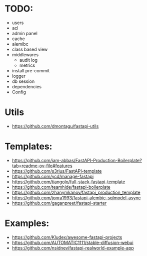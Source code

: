 # TODO:

- users
- acl
- admin panel
- cache
- alemibc
- class based view
- middlewares
  - audit log
  - metrics
- install pre-commit
- logger
- db session
- dependencies
- Config

# Utils

- https://github.com/dmontagu/fastapi-utils

# Templates:

- https://github.com/iam-abbas/FastAPI-Production-Boilerplate?tab=readme-ov-file#features
- https://github.com/s3rius/FastAPI-template
- https://github.com/ycd/manage-fastapi
- https://github.com/tiangolo/full-stack-fastapi-template
- https://github.com/teamhide/fastapi-boilerplate
- https://github.com/zhanymkanov/fastapi_production_template
- https://github.com/jonra1993/fastapi-alembic-sqlmodel-async
- https://github.com/gaganpreet/fastapi-starter

# Examples:

- https://github.com/Kludex/awesome-fastapi-projects
- https://github.com/AUTOMATIC1111/stable-diffusion-webui
- https://github.com/nsidnev/fastapi-realworld-example-app
